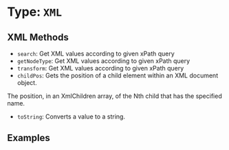 # Type: `XML`



## XML Methods

* `search`: Get XML values according to given xPath query
* `getNodeType`: Get XML values according to given xPath query
* `transform`: Get XML values according to given xPath query
* `childPos`: Gets the position of a child element within an XML document object.

The position, in an XmlChildren array, of the Nth child that has the specified name.
* `toString`: Converts a value to a string.


## Examples
